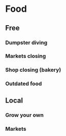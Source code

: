 # Food <Badge text="Article in progress" type="warning"/> <Badge text="Need content help"/>

## Free

### Dumpster diving

### Markets closing

### Shop closing (bakery)

### Outdated food

## Local

### Grow your own

### Markets
